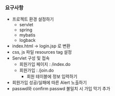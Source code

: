 ### 요구사항
* 프로젝트 환경 설정하기
  * servlet
  * spring
  * mybatis
  * logback
* index.html -> login.jsp 로 변환
* css, js 파일 resources tag 설정
* Servlet 구성 및 접속
  * 회원가입 페이지 : /index.do
  * 회원가입 : /join.do
    * 회원 테이블에 정보 입력하기
* 회원가입 성공/실패에 따른 Alert 노출하기
* passwd와 confirm passwd 불일치 시 가입 막기 추가
